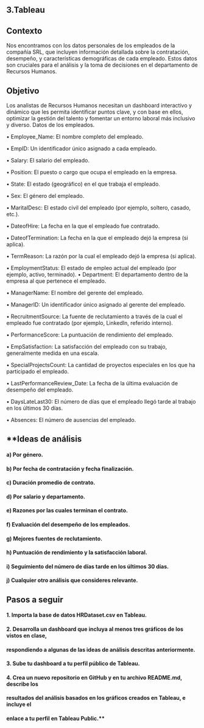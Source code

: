 ## 3.Tableau


## Contexto

Nos encontramos con los datos personales de los empleados de la compañía SRL, que
incluyen información detallada sobre la contratación, desempeño, y características
demográficas de cada empleado. Estos datos son cruciales para el análisis y la toma de
decisiones en el departamento de Recursos Humanos.

## Objetivo

Los analistas de Recursos Humanos necesitan un dashboard interactivo y dinámico que les
permita identificar puntos clave, y con base en ellos, optimizar la gestión del talento y
fomentar un entorno laboral más inclusivo y diverso.
Datos de los empleados.

• Employee_Name: El nombre completo del empleado.

• EmpID: Un identificador único asignado a cada empleado.

• Salary: El salario del empleado.

• Position: El puesto o cargo que ocupa el empleado en la empresa.

• State: El estado (geográfico) en el que trabaja el empleado.

• Sex: El género del empleado.

• MaritalDesc: El estado civil del empleado (por ejemplo, soltero, casado, etc.).

• DateofHire: La fecha en la que el empleado fue contratado.

• DateofTermination: La fecha en la que el empleado dejó la empresa (si aplica).

• TermReason: La razón por la cual el empleado dejó la empresa (si aplica).

• EmploymentStatus: El estado de empleo actual del empleado (por ejemplo, activo,
terminado).
• Department: El departamento dentro de la empresa al que pertenece el empleado.

• ManagerName: El nombre del gerente del empleado.

• ManagerID: Un identificador único asignado al gerente del empleado.

• RecruitmentSource: La fuente de reclutamiento a través de la cual el empleado fue
contratado (por ejemplo, LinkedIn, referido interno).

• PerformanceScore: La puntuación de rendimiento del empleado.

• EmpSatisfaction: La satisfacción del empleado con su trabajo, generalmente medida
en una escala.

• SpecialProjectsCount: La cantidad de proyectos especiales en los que ha
participado el empleado.

• LastPerformanceReview_Date: La fecha de la última evaluación de desempeño del
empleado.

• DaysLateLast30: El número de días que el empleado llegó tarde al trabajo en los
últimos 30 días.

• Absences: El número de ausencias del empleado.




## **Ideas de análisis

#### a) Por género.
#### b) Por fecha de contratación y fecha finalización.
#### c) Duración promedio de contrato.
#### d) Por salario y departamento.
#### e) Razones por las cuales terminan el contrato.
#### f) Evaluación del desempeño de los empleados.
#### g) Mejores fuentes de reclutamiento.
#### h) Puntuación de rendimiento y la satisfacción laboral.
#### i) Seguimiento del número de días tarde en los últimos 30 días.
#### j) Cualquier otro análisis que consideres relevante.


## Pasos a seguir

#### 1. Importa la base de datos HRDataset.csv en Tableau.
#### 2. Desarrolla un dashboard que incluya al menos tres gráficos de los vistos en clase,
#### respondiendo a algunas de las ideas de análisis descritas anteriormente.
#### 3. Sube tu dashboard a tu perfil público de Tableau.
#### 4. Crea un nuevo repositorio en GitHub y en tu archivo README.md, describe los
#### resultados del análisis basados en los gráficos creados en Tableau, e incluye el
#### enlace a tu perfil en Tableau Public.**

